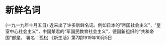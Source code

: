 # 新鲜名词
(一九一九年十月五日)
近来出了许多新鲜名词。例如日本的“帝国社会主义”，“皇室中心社会主义”，中国某君的“军国民教育社会主义”，德国新组织的“共和帝国”都是。
署名：孤松
《新生活》第7期1919年10月5日
